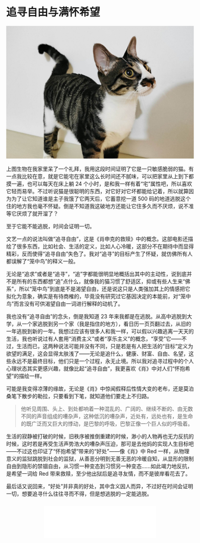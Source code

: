 # 追寻自由与满怀希望

<!-- font -->

![1569148020278](./assets/1569148020278.jpg)

上图生物在我家里呆了一个礼拜，我用这段时间证明了它是一只敏感脆弱的猫。有一点我比较在意，就是它能宅在家里这么长时间还不腻味，可以把家里从上到下都摸一遍，也可以每天在床上躺 24 个小时，是和我一样有着“宅”属性吧，所以喜欢它轻而易举。不过听说猫是很聪明的东西，对它好对它坏都能给记着，所以就算因为为了让它知道谁是主子我饿了它两天后，它蓄意挖一道 500 码的地道逃脱这个住的地方我也毫不怀疑。倒是不知道我这破地方还能让它住多久而不厌烦，说不准等它厌烦了就开溜了？

至于它能不能逃脱，时间会证明一切。

文艺一点的说法叫做“追寻自由”，这是《肖申克的救赎》中的概念。这部电影还描绘了很多东西，比如社会、生活的定义，比如人心冷暖，这部分不在期待中而显得精彩，反而使得“追寻自由”失色了。我对“追寻”的目标产生了怀疑，就仿佛所有人都误解了“笼中鸟”的释义一般。

无论是“追求”或者是“追寻”，“追”字都能很明显地概括出其中的主动性，说到底并不是所有的东西都想“追”点什么，就像我的猫习惯了舒适区，抑或有些人生来“佛系”，所以“笼中鸟”到底是不是渴望自由，还是说这只是人类强加其上的情感把它拟化为意象，确实是有待商榷的，毕竟没有研究过它基因决定的本能前，对“笼中鸟”而言没有可供渴望自由一词进行解释的动机了。

我也没有“追寻自由”的念头，倒是我知道 23 年来我都是在逃脱。从高中逃脱到大学，从一个家逃脱到另一个家（我是指住的地方），看日历一页页翻过去，从旧的一年逃脱到新的一年。我想过应该有很多人和我一样，可以假以兴趣逃离一天天的生活，我也听说过有人套用“消费主义”或者“享乐主义”的概念，“享受”它——不过，生活而已，这两种说法可能并没有不同，只是若是有人把生活的“目标”定义为欲望的满足，这会显得太肤浅了——无论是追什么，健康、财富、自由、名望，这些永远不是最终目标，他们只是一个过程，永无止境。所以我对追寻过程中的个人心理状态其实更感兴趣，就像比起“追寻自由”，我更喜欢《肖》中对人们“怀抱希望”的描绘一样。

可能是我变得凉薄的缘故，无论是《肖》中惊闻假释后性情大变的老布，还是莫泊桑笔下散步的勒拉，只要看到下笔，就知道他们要走上不归路。

> 他听见周围、头上、到处都响着一种混乱的、广阔的、继续不断的、由无数不同的声音组成的嘈杂声，这种低沉的嘈杂声，近处有，远处也有，是生命的既广泛而又巨大的悸动，是巴黎的呼吸，巴黎正像一个巨人似的呼吸着。

生活的寂静被打破的时候，旧秩序被推倒重建的时候，渺小的人物再也无力反抗的时候，这时若是再受生活声势浩大的嘈杂声压迫，那可是去他妈的实现人生目标吧——不过这也印证了“怀抱希望”带来的“好处”——像《肖》中 Red 一样，从物理意义的监狱跳脱到社会的监狱，从善恶分明到无善无恶的冷暖自知，从显形的限制自由到隐形的禁锢自由，从习惯一种变态到习惯另一种变态......如此竭力地反抗，是希望一词给 Red 带来救赎，至少他出狱后是追寻友情，而不是彼岸看花去了。

最后话又说回来，“好处”并非真的好处，其中含义因人而异，不过好在时间会证明一切，想要追寻什么往往寻而不得，但是想逃脱的一定能逃脱。

<div style="margin-top: 1.5rem; text-align: center;">
  <iframe frameborder="no" border="0" marginwidth="0" marginheight="0" height=86 src="//music.163.com/outchain/player?type=2&id=26092806&auto=0&height=66"></iframe>
</div>
 
<Comments />
